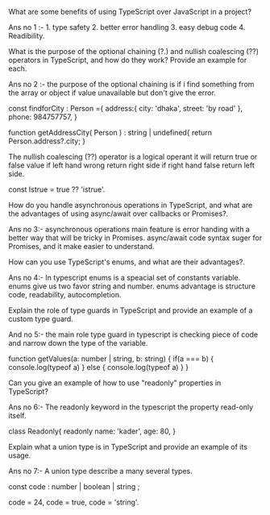 What are some benefits of using TypeScript over JavaScript in a project?

Ans no 1 :- 1. type safety 2. better error handling 3. easy debug code 4. Readibility.

What is the purpose of the optional chaining (?.) and nullish coalescing (??) operators in TypeScript, and how do they work? Provide an example for each.

Ans no 2 :- the purpose of the optional chaining is if i find something from the array or object if value unavailable but don't give the error.

const findforCity : Person ={
  address:{
    city: 'dhaka',
    street: 'by road'
  },
  phone: 984757757,
}

function getAddressCity( Person ) : string | undefined{
  return Person.address?.city;
}


The nullish coalescing (??) operator is a logical operant it will return true or false value if left hand wrong return right side if right hand false return left side.

const Istrue = true ?? 'istrue'.


How do you handle asynchronous operations in TypeScript, and what are the advantages of using async/await over callbacks or Promises?.

Ans no 3:- asynchronous operations main feature is error handing with a better way that will be tricky in Promises. async/await code syntax suger for Promises, and it make easier to understand.


How can you use TypeScript's enums, and what are their advantages?.

Ans no 4:- In typescript enums is a speacial set of constants variable. enums give us two favor string and number. enums advantage is structure code, readability, autocompletion.

Explain the role of type guards in TypeScript and provide an example of a custom type guard.

And no 5:- the main role type guard in typescript is checking piece of code and narrow down the type of the variable.

function getValues(a: number | string, b: string) {
  if(a === b) {
    console.log(typeof a) 
  } else {
    console.log(typeof a)
  }
}


Can you give an example of how to use "readonly" properties in TypeScript?

Ans no 6:- The readonly keyword in the typescript the property read-only itself.

class Readonly{
  readonly name: 'kader',
  age: 80,
}


Explain what a union type is in TypeScript and provide an example of its usage.

Ans no 7:- A union type describe a many several types.

const code : number | boolean | string ;

code = 24,
code = true,
code = 'string'.



